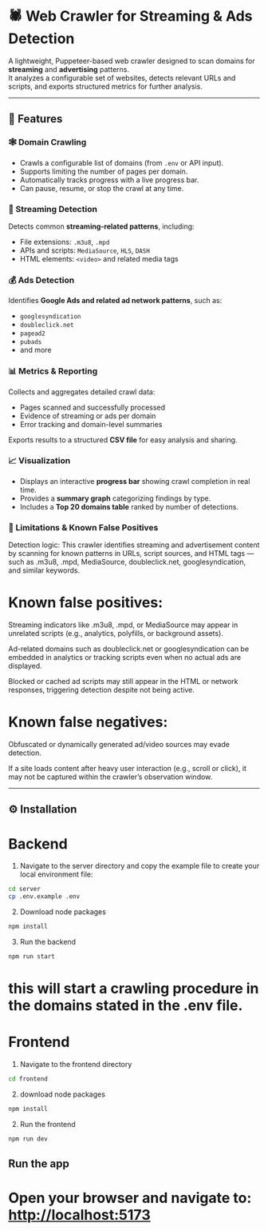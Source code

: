 # 🕷️ Web Crawler for Streaming & Ads Detection

A lightweight, Puppeteer-based web crawler designed to scan domains for **streaming** and **advertising** patterns.  
It analyzes a configurable set of websites, detects relevant URLs and scripts, and exports structured metrics for further analysis.

---

## 🚀 Features

### 🕸️ Domain Crawling
- Crawls a configurable list of domains (from `.env` or API input).  
- Supports limiting the number of pages per domain.  
- Automatically tracks progress with a live progress bar.  
- Can pause, resume, or stop the crawl at any time.

### 🎥 Streaming Detection
Detects common **streaming-related patterns**, including:
- File extensions: `.m3u8`, `.mpd`
- APIs and scripts: `MediaSource`, `HLS`, `DASH`
- HTML elements: `<video>` and related media tags

### 💰 Ads Detection
Identifies **Google Ads and related ad network patterns**, such as:
- `googlesyndication`
- `doubleclick.net`
- `pagead2`
- `pubads`
- and more

### 📊 Metrics & Reporting
Collects and aggregates detailed crawl data:
- Pages scanned and successfully processed  
- Evidence of streaming or ads per domain  
- Error tracking and domain-level summaries  

Exports results to a structured **CSV file** for easy analysis and sharing.

### 📈 Visualization
- Displays an interactive **progress bar** showing crawl completion in real time.  
- Provides a **summary graph** categorizing findings by type.  
- Includes a **Top 20 domains table** ranked by number of detections.

### 🧩 Limitations & Known False Positives

Detection logic:
This crawler identifies streaming and advertisement content by scanning for known patterns in URLs, script sources, and HTML tags — such as .m3u8, .mpd, MediaSource, doubleclick.net, googlesyndication, and similar keywords.

# Known false positives:

Streaming indicators like .m3u8, .mpd, or MediaSource may appear in unrelated scripts (e.g., analytics, polyfills, or background assets).

Ad-related domains such as doubleclick.net or googlesyndication can be embedded in analytics or tracking scripts even when no actual ads are displayed.

Blocked or cached ad scripts may still appear in the HTML or network responses, triggering detection despite not being active.

# Known false negatives:

Obfuscated or dynamically generated ad/video sources may evade detection.

If a site loads content after heavy user interaction (e.g., scroll or click), it may not be captured within the crawler’s observation window.

---

## ⚙️ Installation

# Backend

1. Navigate to the server directory and copy the example file to create your local environment file:
```bash
cd server
cp .env.example .env
```
2. Download node packages
```bash
npm install
```
3. Run the backend
```bash
npm run start
```
# this will start a crawling procedure in the domains stated in the .env file.

# Frontend
1. Navigate to the frontend directory 
```bash
cd frontend
```
2. download node packages
```bash
npm install
```
2. Run the frontend
```bash
npm run dev
```

## Run the app
# Open your browser and navigate to: [http://localhost:5173](http://localhost:5173)


